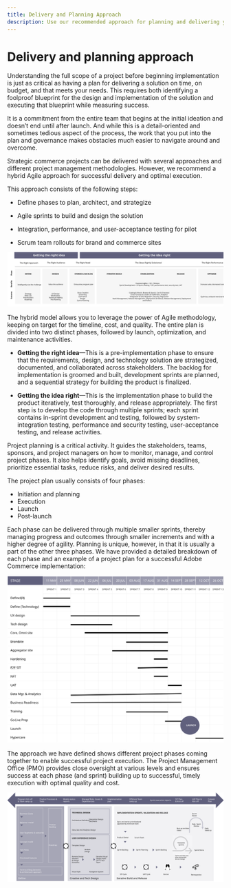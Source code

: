 ```yaml
---
title: Delivery and Planning Approach
description: Use our recommended approach for planning and delivering you Adobe Commerce implementation.
---
```


# Delivery and planning approach

Understanding the full scope of a project before beginning implementation is just as critical as having a plan for delivering a solution on time, on budget, and that meets your needs. This requires both identifying a foolproof blueprint for the design and implementation of the solution and executing that blueprint while measuring success.

It is a commitment from the entire team that begins at the initial ideation and doesn’t end until after launch. And while this is a detail-oriented and sometimes tedious aspect of the process, the work that you put into the plan and governance makes obstacles much easier to navigate around and overcome.

Strategic commerce projects can be delivered with several approaches and different project management methodologies. However, we recommend a hybrid Agile approach for successful delivery and optimal execution.

This approach consists of the following steps:

- Define phases to plan, architect, and strategize

- Agile sprints to build and design the solution

- Integration, performance, and user-acceptance testing for pilot

- Scrum team rollouts for brand and commerce sites

![Example planning approach model](../../assets/playbooks/planning-model.svg)

The hybrid model allows you to leverage the power of Agile methodology, keeping on target for the timeline, cost, and quality. The entire plan is divided into two distinct phases, followed by launch, optimization, and maintenance activities.

- **Getting the right idea**—This is a pre-implementation phase to ensure that the requirements, design, and technology solution are strategized, documented, and collaborated across stakeholders. The backlog for implementation is groomed and built, development sprints are planned, and a sequential strategy for building the product is finalized.

- **Getting the idea right**—This is the implementation phase to build the product iteratively, test thoroughly, and release appropriately. The first step is to develop the code through multiple sprints; each sprint contains in-sprint development and testing, followed by system-integration testing, performance and security testing, user-acceptance testing, and release activities.

Project planning is a critical activity. It guides the stakeholders, teams, sponsors, and project managers on how to monitor, manage, and control project phases. It also helps identify goals, avoid missing deadlines, prioritize essential tasks, reduce risks, and deliver desired results.

The project plan usually consists of four phases:

- Initiation and planning
- Execution
- Launch
- Post-launch

Each phase can be delivered through multiple smaller sprints, thereby managing progress and outcomes through smaller increments and with a higher degree of agility. Planning is unique, however, in that it is usually a part of the other three phases. We have provided a detailed breakdown of each phase and an example of a project plan for a successful Adobe Commerce implementation:

![Project planning Gantt chart](../../assets/playbooks/gantt-chart.svg)

The approach we have defined shows different project phases coming together to enable successful project execution. The Project Management Office (PMO) provides close oversight at various levels and ensures success at each phase (and sprint) building up to successful, timely execution with optimal quality and cost.

![Sample planning approach infographic](../../assets/playbooks/planning-approach-sample.svg)
